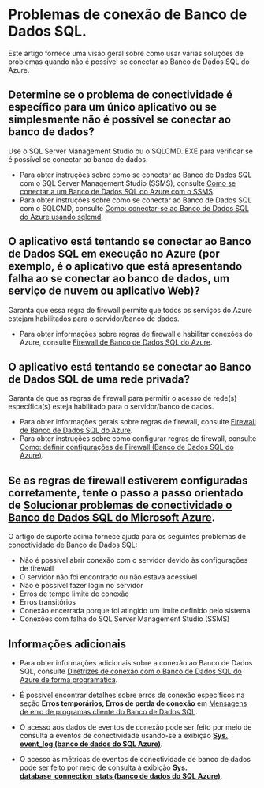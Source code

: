 <properties 
	pageTitle="Problemas de conectividade de Banco de Dados SQL do Azure" 
	description="Identificação e a determinação de falhas de conexão do Banco de Dados SQL." 
	services="sql-database" 
	documentationCenter="" 
	authors="stevestein" 
	manager="jeffreyg" 
	editor=""/>

<tags 
	ms.service="sql-database" 
	ms.devlang="NA" 
	ms.workload="data-management" 
	ms.topic="article" 
	ms.tgt_pltfrm="NA" 
	ms.date="07/24/2015" 
	ms.author="sstein"/>


# Problemas de conexão de Banco de Dados SQL.

Este artigo fornece uma visão geral sobre como usar várias soluções de problemas quando não é possível se conectar ao Banco de Dados SQL do Azure.


## Determine se o problema de conectividade é específico para um único aplicativo ou se simplesmente não é possível se conectar ao banco de dados?

Use o SQL Server Management Studio ou o SQLCMD. EXE para verificar se é possível se conectar ao banco de dados.

- Para obter instruções sobre como se conectar ao Banco de Dados SQL com o SQL Server Management Studio (SSMS), consulte [Como se conectar a um Banco de Dados SQL do Azure com o SSMS](sql-database-connect-to-database.md).
- Para obter instruções sobre como se conectar ao Banco de Dados SQL com o SQLCMD, consulte [Como: conectar-se ao Banco de Dados SQL do Azure usando sqlcmd](https://msdn.microsoft.com/library/azure/ee336280.aspx).



## O aplicativo está tentando se conectar ao Banco de Dados SQL em execução no Azure (por exemplo, é o aplicativo que está apresentando falha ao se conectar ao banco de dados, um serviço de nuvem ou aplicativo Web)?

Garanta que essa regra de firewall permite que todos os serviços do Azure estejam habilitados para o servidor/banco de dados.

- Para obter informações sobre regras de firewall e habilitar conexões do Azure, consulte [Firewall de Banco de Dados SQL do Azure](https://msdn.microsoft.com/library/azure/ee621782.aspx#ConnectingFromAzure).



## O aplicativo está tentando se conectar ao Banco de Dados SQL de uma rede privada?

Garanta de que as regras de firewall para permitir o acesso de rede(s) específica(s) esteja habilitado para o servidor/banco de dados.

- Para obter informações gerais sobre regras de firewall, consulte [Firewall de Banco de Dados SQL do Azure](https://msdn.microsoft.com/library/azure/ee621782.aspx).
- Para obter instruções sobre como configurar regras de firewall, consulte [Como: definir configurações de Firewall (Banco de Dados SQL do Azure)](https://msdn.microsoft.com/library/azure/jj553530.aspx).


## Se as regras de firewall estiverem configuradas corretamente, tente o passo a passo orientado de [Solucionar problemas de conectividade o Banco de Dados SQL do Microsoft Azure](https://support2.microsoft.com/common/survey.aspx?scid=sw;en;3844&showpage=1).

O artigo de suporte acima fornece ajuda para os seguintes problemas de conectividade de Banco de Dados SQL:

- Não é possível abrir conexão com o servidor devido às configurações de firewall 
- O servidor não foi encontrado ou não estava acessível 
- Não é possível fazer login no servidor 
- Erros de tempo limite de conexão 
- Erros transitórios 
- Conexão encerrada porque foi atingido um limite definido pelo sistema 
- Conexões com falha do SQL Server Management Studio (SSMS) 


## Informações adicionais

- Para obter informações adicionais sobre a conexão ao Banco de Dados SQL, consulte [Diretrizes de conexão com o Banco de Dados SQL do Azure de forma programática](https://msdn.microsoft.com/library/azure/ee336282.aspx).   

- É possível encontrar detalhes sobre erros de conexão específicos na seção **Erros temporários, Erros de perda de conexão** em [Mensagens de erro de programas cliente do Banco de Dados SQL](sql-database-develop-error-messages.md#bkmk_connection_errors).

- O acesso aos dados de eventos de conexão pode ser feito por meio de consulta a eventos de conectividade usando-se a exibição [**Sys. event\_log (banco de dados do SQL Azure)**](https://msdn.microsoft.com/library/dn270018.aspx).

- O acesso às métricas de eventos de conectividade de banco de dados pode ser feito por meio de consulta à exibição [**Sys. database\_connection\_stats (banco de dados do SQL Azure)**](https://msdn.microsoft.com/library/dn269986.aspx).

 

<!---HONumber=July15_HO5-->